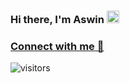  ### Hi there, I'm Aswin <img width="20px" src="/img/hand.gif" /> 


### [Connect with me 💬](https://aswinr19.github.io/portfolio/) 
![visitors](https://visitor-badge.laobi.icu/badge?page_id=aswinr19.aswinr19)

